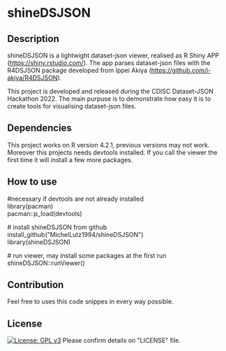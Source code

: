 # shineDSJSON

## Description
shineDSJSON is a lightwight dataset-json viewer, realised as R Shiny APP (https://shiny.rstudio.com/). The app parses dataset-json files with the 
R4DSJSON package developed from Ippei Akiya (https://github.com/i-akiya/R4DSJSON). 

This project is developed and released during the CDISC Dataset-JSON Hackathon 2022. The main purpuse is to demonstrate how easy it is to create tools for visualising dataset-json files. 

## Dependencies 
This project works on R version 4.2.1, previous versions may not work. Moreover this projects needs devtools installed. If you call the viewer the first time it will install a few more packages.

## How to use

\#necessary if devtools are not already installed <br />
library(pacman) <br />
pacman::p_load(devtools) <br />

\# install shineDSJSON from github <br />
install_github("MichelLutz1994/shineDSJSON") <br />
library(shineDSJSON)

\# run viewer, may install some packages at the first run <br />
shineDSJSON::runViewer()

## Contribution
Feel free to uses this code snippes in every way possible. 

## License
[![License: GPL v3](https://img.shields.io/badge/License-GPLv3-blue.svg)](https://www.gnu.org/licenses/gpl-3.0)
Please confirm details on "LICENSE" file.
